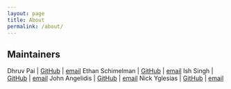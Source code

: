 ```yaml
---
layout: page
title: About
permalink: /about/
---
```


## Maintainers

Dhruv Pai | [GitHub](https://github.com/thatpaiguy) | [email](mailto:dhruv.k.pai@gmail.com)
Ethan Schimelman | [GitHub](https://github.com/eschim) | [email](mailto:eschimelman@gmail.com)
Ish Singh | [GitHub](https://github.com/singhish) | [email](mailto:ishratsingh00@gmail.com)
John Angelidis | [GitHub](https://github.com/johnangelidis) | [email](mailto:johnangelidis12@gmail.com)
Nick Yglesias | [GitHub](https://github.com/NickYglesias64) | [email](mailto:nyglesias64@outlook.com)


<!-- This is the base Jekyll theme. You can find out more info about customizing your Jekyll theme, as well as basic Jekyll usage documentation at [jekyllrb.com](https://jekyllrb.com/)

You can find the source code for Minima at GitHub:
[jekyll][jekyll-organization] /
[minima](https://github.com/jekyll/minima)

You can find the source code for Jekyll at GitHub:
[jekyll][jekyll-organization] /
[jekyll](https://github.com/jekyll/jekyll)


[jekyll-organization]: https://github.com/jekyll -->
